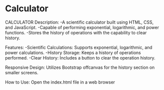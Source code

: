 # Calculator
CALCULATOR Description:
-A scientific calculator built using HTML, CSS, and JavaScript.
-Capable of performing exponential, logarithmic, and power functions.
-Stores the history of operations with the capability to clear history.

Features:
-Scientific Calculations: Supports exponential, logarithmic, and power calculations.
-History Storage: Keeps a history of operations performed.
-Clear History: Includes a button to clear the operation history.

Responsive Design: Utilizes Bootstrap offcanvas for the history section on smaller screens.

How to Use:
Open the index.html file in a web browser
